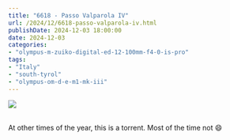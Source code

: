 ```yaml
---
title: "6618 - Passo Valparola IV"
url: /2024/12/6618-passo-valparola-iv.html
publishDate: 2024-12-03 18:00:00
date: 2024-12-03
categories:
- "olympus-m-zuiko-digital-ed-12-100mm-f4-0-is-pro"
tags:
- "Italy"
- "south-tyrol"
- "olympus-om-d-e-m1-mk-iii"
---
```

<div class="container">
<div class="center"><a target="_blank" href="https://d25zfm9zpd7gm5.cloudfront.net/1200x1200/2020/20200908_115108_lr.jpg"><img class="webfeedsFeaturedVisual" src="https://d25zfm9zpd7gm5.cloudfront.net/0600x0600/2020/20200908_115108_lr.jpg" /></a></div>
</div>
<br />

At other times of the year, this is a torrent. Most of the time not :smile:
